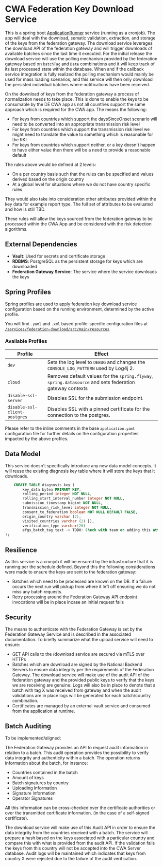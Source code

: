 # CWA Federation Key Download Service

This is a spring boot [ApplicationRunner](https://docs.spring.io/spring-boot/docs/current/api/org/springframework/boot/ApplicationRunner.html) service (running as a cronjob). The app will deal with the download, sematic validation, extraction, and storage of the keys from the federation gateway. The download service leverages the download API of the federation gateway and will trigger downloads of available batches since the last time it executed. For the initial release the download service will use the polling mechanism provided by the federation gateway based on `batchTag` and `Date` combinations and it will keep track of its last processed state within the database. When and if the callback service integration is fully realized the polling mechanism would mainly be used for mass loading scenarios, and this service will then only download the persisted individual batches where notifications have been received.

On the download of keys from the federation gateway a process of normalization needs to take place. This is done to enable the keys to be consumable by the DE CWA app as not all countries support the same approach which is required for the CWA app. The means the following:

- For keys from countries which support the daysSinceOnset scenario will need to be converted into an appropriate transmission risk level
- For keys from countries which support the transmission risk level we might need to translate the value to something which is reasonable for the RKI
- For keys from countries which support neither, or a key doesn't happen to have either value then there will be a need to provide a reasonable default

The rules above would be defined at 2 levels:

- On a per country basis such that the rules can be specified and values derived based on the origin country
- At a global level for situations where we do not have country specific rules

They would also take into consideration other attributes provided within the key data for example report type. The full set of attributes to be evaluated and how is still TBD.

These rules will allow the keys sourced from the federation gateway to be processed within the CWA App and be considered with the risk detection algorithms.

## External Dependencies

- **Vault**: Used for secrets and certificate storage
- **RDBMS**: PostgreSQL as the persistent storage for keys which are downloaded
- **Federation Gateway Service**: The service where the service downloads the keys

## Spring Profiles

Spring profiles are used to apply federation key download service configuration based on the running environment, determined by the active profile.

You will find `.yaml` and `.xml` based profile-specific configuration files at [`/services/federation-download/src/main/resources`](/services/federation-download/src/main/resources).

### Available Profiles

Profile                                           | Effect
--------------------------------------------------|-------------
`dev`                                             | Sets the log level to `DEBUG` and changes the `CONSOLE_LOG_PATTERN` used by Log4j 2.
`cloud`                                           | Removes default values for the `spring.flyway`, `spring.datasource` and sets federation gateway contexts
`disable-ssl-server`                              | Disables SSL for the submission endpoint.
`disable-ssl-client-postgres`                     | Disables SSL with a pinned certificate for the connection to the postgres.

Please refer to the inline comments in the base `application.yaml` configuration file for further details on the configuration properties impacted by the above profiles.

## Data Model

This service doesn't specifically introduce any new data model concepts. It will reuse the existing diagnosis key table where it will store the keys that it downloads.

```sql
    CREATE TABLE diagnosis_key (
        key_data bytea PRIMARY KEY,
        rolling_period integer NOT NULL,
        rolling_start_interval_number integer NOT NULL,
        submission_timestamp bigint NOT NULL,
        transmission_risk_level integer NOT NULL,
        consent_to_federation boolean NOT NULL DEFAULT FALSE,
        origin_country varchar (2),
        visited_countries varchar (2) [],
        verification_type varchar(20)
        efgs_batch_tag text -> TODO: Check with team on adding this attribute
);
```

## Resilience

As this service is a cronjob it will be ensured by the infrastructure that it is running per the schedule defined. Beyond this the following considerations were made to ensure the keys are sent to the federation gateway:

- Batches which need to be processed are known on the DB. If a failure occurs the next run will pickup from where it left off ensuring we do not miss any batch requests.
- Retry processing around the Federation Gateway API endpoint invocations will be in place incase an initial request fails

## Security

The means to authenticate with the Federation Gateway is set by the Federation Gateway Service and is described in the associated documentation. To briefly summarize what the upload service will need to ensure:

- GET API calls to the /download service are secured via mTLS over HTTPs
- Batches which are download are signed by the National Backend Servers to ensure data integrity per the requirements of the Federation Gateway. The download service will make use of the audit API of the federation gateway and the provided public keys to verify that the keys we are receiving are genuine. Logs will also be in place to denote that a batch with tag X was received from gateway and when the audit validations are in place logs will be generated for each batch/country combination.
- Certificates are managed by an external vault service and consumed from the application at runtime.

## Batch Auditing

To be implemented/aligned: 

The Federation Gateway provides an API to request audit information in relation to a batch. This audit operation provides the possibility to verify data integrity and authenticity within a batch. The operation returns information about the batch, for instance:
- Countries contained in the batch
- Amount of keys
- Batch signatures by country
- Uploading Information
- Signature Information
- Operator Signatures

All this information can be cross-checked over the certificate authorities or over the transmitted certificate information. (in the case of a self-signed certificate).

The download service will make use of this Audit API in order to ensure the data integrity from the countries received with a batch. The service will prepare a hash based on the keys associated with a particular country and compare this with what is provided from the audit API. If the validation fails the keys from this country will not be accepted into the CWA Server database. Audit logs will be maintained which indicates that keys from country X were rejected due to the failure of the audit verification.
